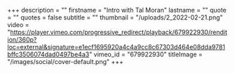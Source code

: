 +++
description = ""
firstname = "Intro with Tal Moran"
lastname = ""
quote = ""
quotes = false
subtitle = ""
thumbnail = "/uploads/2_2022-02-21.png"
video = "https://player.vimeo.com/progressive_redirect/playback/679922930/rendition/360p?loc=external&signature=e1ecf1695920a4c4a9cc8c67303d464e08dda9781bffc3506074dad0497be4a3"
vimeo_id = "679922930"
titleImage = "/images/social/cover-default.png"
+++
